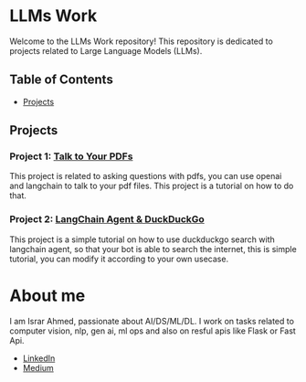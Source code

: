 # LLMs Work 

Welcome to the LLMs Work repository! This repository is dedicated to projects related to Large Language Models (LLMs). 


## Table of Contents
- [Projects](#projects)



## Projects

### Project 1: [Talk to Your PDFs](https://github.com/IsrarAhmed919/LLMs_Work/tree/main/talk_to_pdfs)
This project is related to asking questions with pdfs, you can use openai and langchain to talk to your pdf files. This project is a tutorial on how to do that.

### Project 2: [LangChain Agent & DuckDuckGo](https://github.com/IsrarAhmed919/LLMs_Work/tree/main/langchain_agent_and_ddg)
This project is a simple tutorial on how to use duckduckgo search with langchain agent, so that your bot is able to search the internet, this is simple tutorial, you can modify it according to your own usecase. 




# About me
I am Israr Ahmed, passionate about AI/DS/ML/DL. I work on tasks related to computer vision, nlp, gen ai, ml ops and also on resful apis like Flask or Fast Api.

* [LinkedIn](https://www.linkedin.com/in/ahmedisrar919/)
* [Medium](https://medium.com/@Ahmedisrar919)


